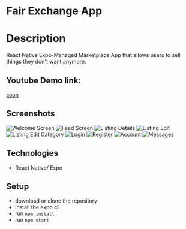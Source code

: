 # Fair Exchange App

# Description
React Native Expo-Managed Marketplace App that allows users to sell things they don't want anymore.

## Youtube Demo link:
[soon]()

## Screenshots
![Welcome Screen](assets/screens/welcomeScreen.png)
![Feed Screen](assets/screens/feed.png)
![Listing Details](assets/screens/listingDetails.png)
![Listing Edit](assets/screens/listingEdit.png)
![Listing Edit Category](assets/screens/listingEditCategory.png)
![Login](assets/screens/login.png)
![Register](assets/screens/register.png)
![Account](assets/screens/accouunt.png)
![Messages](assets/screens/messages.png)

## Technologies
- React Native/ Expo

## Setup
- download or clone the repository
- install the expo cli
- run `npm install`
- run `npm start`
